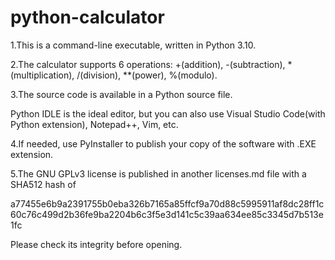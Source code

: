 # python-calculator

1.This is a command-line executable, written in Python 3.10.

2.The calculator supports 6 operations: +(addition), -(subtraction), *(multiplication), /(division), **(power), %(modulo).

3.The source code is available in a Python source file.

Python IDLE is the ideal editor, but you can also use Visual Studio Code(with Python extension), Notepad++, Vim, etc.

4.If needed, use PyInstaller to publish your copy of the software with .EXE extension.

5.The GNU GPLv3 license is published in another licenses.md file with a SHA512 hash of 

a77455e6b9a2391755b0eba326b7165a85ffcf9a70d88c5995911af8dc28ff1c60c76c499d2b36fe9ba2204b6c3f5e3d141c5c39aa634ee85c3345d7b513e1fc

Please check its integrity before opening.

